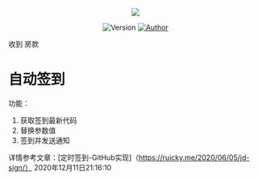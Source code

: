 <p align="center">
    <img src="https://cdn.jsdelivr.net/gh/ruicky/ruicky.github.io/2020/06/05/jd-sign/0.png">
</p>

<p align="center">
    <img alt="Version" src="https://img.shields.io/badge/release-0.0.1-blue"/>
    <a href="https://github.com/ruicky">
        <img alt="Author" src="https://img.shields.io/badge/author-ruicky-blueviolet"/>
    </a>
</p>

收到 房款
# 自动签到
功能：
1. 获取签到最新代码
2. 替换参数值
3. 签到并发送通知

详情参考文章：[定时签到-GitHub实现]（https://ruicky.me/2020/06/05/jd-sign/）
2020年12月11日21:16:10
